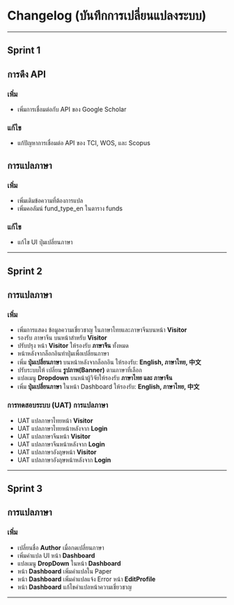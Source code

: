 # Changelog (บันทึกการเปลี่ยนแปลงระบบ)
---
## Sprint 1

## การดึง API 

### เพิ่ม
- เพิ่มการเชื่อมต่อกับ API ของ Google Scholar

### แก้ไข
- แก้ปัญหาการเชื่อมต่อ API ของ TCI, WOS, และ Scopus

## การแปลภาษา 

### เพิ่ม
- เพิ่มเติมข้อความที่ต้องการแปล
- เพิ่มคอลัมน์ fund_type_en ในตาราง funds

### แก้ไข
- แก้ไข UI ปุ่มเปลี่ยนภาษา

---
## Sprint 2

## การแปลภาษา

### เพิ่ม
- เพิ่มการแสดง ข้อมูลความเชี่ยวชาญ ในภาษาไทยและภาษาจีนบนหน้า **Visitor**
- รองรับ ภาษาจีน บนหน้าสำหรับ **Visitor**
- ปรับปรุง หน้า **Visitor** ให้รองรับ **ภาษาจีน** ทั้งหมด
- หน้าหลังจากล็อกอินทำปุ่มเพื่อเปลี่ยนภาษา
- เพิ่ม **ปุ่มเปลี่ยนภาษา** บนหน้าหลังจากล็อกอิน ให้รองรับ: **English, ภาษาไทย, 中文**
- ปรับระบบให้ เปลี่ยน **รูปภาพ(Banner)** ตามภาษาที่เลือก
- แปลเมนู **Dropdown** บนหน้าผู้วิจัยให้รองรับ **ภาษาไทย และ ภาษาจีน**
- เพิ่ม **ปุ่มเปลี่ยนภาษา** ในหน้า Dashboard ให้รองรับ: **English, ภาษาไทย, 中文**

### การทดสอบระบบ (UAT) การแปลภาษา
- UAT แปลภาษาไทยหน้า **Visitor**
- UAT แปลภาษาไทยหน้าหลังจาก **Login**
- UAT แปลภาษาจีนหน้า **Visitor**
- UAT แปลภาษาจีนหน้าหลังจาก **Login**
- UAT แปลภาษาอังฤษหน้า **Visitor**
- UAT แปลภาษาอังฤษหน้าหลังจาก **Login**

---
## Sprint 3

## การแปลภาษา

### เพิ่ม
- เปลี่ยนชื่อ **Author** เมื่อกดเปลี่ยนภาษา
- เพิ่มคำแปล UI หน้า **Dashboard**
- แปลเมนู **DropDown** ในหน้า **Dashboard**
- หน้า **Dashboard** เพิ่มคำแปลใน Paper
- หน้า **Dashboard** เพิ่มคำแปลแจ้ง Error หน้า **EditProfile** 
- หน้า **Dashboard** แก้ไขคำแปลหน้าความเชี่ยวชาญ

---
